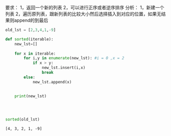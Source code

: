 要求：
1，返回一个新的列表
2，可以进行正序或者逆序排序
分析：
1，新建一个列表
2，遍历原列表，跟新列表的比较大小然后选择插入到对应的位置，如果无结果则append的到最后


```python
old_lst = [2,3,4,1,-9]
```


```python
def sorted(iterable):
    new_lst=[]
    
    for x in iterable:
        for i,y in enumerate(new_lst): #i = 0 ,x = 2 
            if x > y: 
                new_lst.insert(i,x)
                break
        else:
            new_lst.append(x)
              
    
    print(new_lst)     

                
             
```


```python
sorted(old_lst)
```

    [4, 3, 2, 1, -9]



```python

```


```python

```
